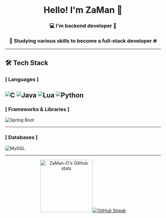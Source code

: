 <h1 align="center">Hello! I'm ZaMan 👋</h1>
<h3 align="center">💻 I'm backend developer 🔧</h3>
<h3 align="center">📖 Studying various skills to become a full-stack developer 🔥</h3>

---

## 🛠️ Tech Stack

### [ Languages ]
![C](https://img.shields.io/badge/C-00599C?style=flat-square&logo=c&logoColor=white)
![Java](https://img.shields.io/badge/Java-007396?style=flat-square&logo=java&logoColor=white)
![Lua](https://img.shields.io/badge/Lua-2C2D72?style=flat-square&logo=Lua&logoColor=white)
![Python](https://img.shields.io/badge/Python-3776AB.svg?&style=flat-square&logo=Python&logoColor=white)
---

### [ Frameworks & Libraries ]
![Spring Boot](https://img.shields.io/badge/Spring%20Boot-6DB33F?style=flat-square&logo=spring-boot&logoColor=white)

---

### [ Databases ]
![MySQL](https://img.shields.io/badge/MySQL-4479A1?style=flat-square&logo=mysql&logoColor=white)

---

<div align="center">
    <p class="has-line-data" data-line-start="7" data-line-end="9"><img height="170px" src="https://github-readme-stats.vercel.app/api?username=ZaMan-O&amp;show_icons=true&amp;theme=material-palenight" alt="ZaMan-O's GitHub stats" /><a href="https://git.io/streak-stats"><img src="https://github-readme-streak-stats.herokuapp.com?user=ZaMan-O&theme=blueberry&date_format=%5BY.%5Dn.j&card_height=160" alt="GitHub Streak" /></a></p>
</div>
